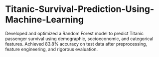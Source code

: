 # Titanic-Survival-Prediction-Using-Machine-Learning
Developed and optimized a Random Forest model to predict Titanic passenger survival using demographic, socioeconomic, and categorical features. Achieved 83.8% accuracy on test data after preprocessing, feature engineering, and rigorous evaluation.
